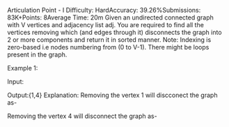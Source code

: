 Articulation Point - I
Difficulty: HardAccuracy: 39.26%Submissions: 83K+Points: 8Average Time: 20m
Given an undirected connected graph with V vertices and adjacency list adj. You are required to find all the vertices removing which (and edges through it) disconnects the graph into 2 or more components and return it in sorted manner.
Note: Indexing is zero-based i.e nodes numbering from (0 to V-1). There might be loops present in the graph.

Example 1:

Input:

Output:{1,4}
Explanation: Removing the vertex 1 will
discconect the graph as-

Removing the vertex 4 will disconnect the
graph as-

 
